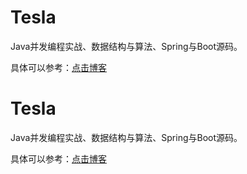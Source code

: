 # Tesla

Java并发编程实战、数据结构与算法、Spring与Boot源码。

具体可以参考：[点击博客](https://codeprh.github.io/)
# Tesla

Java并发编程实战、数据结构与算法、Spring与Boot源码。

具体可以参考：[点击博客](https://codeprh.github.io/)
